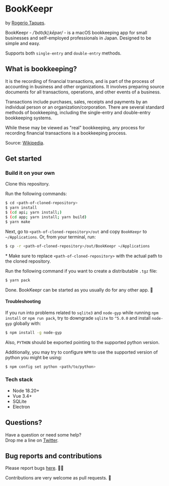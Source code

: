 # BookKeepr

by [Rogerio Taques](https://x.com/rogeriotaques).

BookKeepr - _/ˈbo͝o(k)ˌkēpər/_ - is a macOS bookkeeping app for small businesses and self-employed professionals in Japan. Designed to be simple and easy.

Supports both `single-entry` and `double-entry` methods.

## What is bookkeeping?

It is the recording of financial transactions, and is part of the process of accounting in business and other organizations. It involves preparing source documents for all transactions, operations, and other events of a business.

Transactions include purchases, sales, receipts and payments by an individual person or an organization/corporation. There are several standard methods of bookkeeping, including the single-entry and double-entry bookkeeping systems.

While these may be viewed as "real" bookkeeping, any process for recording financial transactions is a bookkeeping process.

Source: [Wikipedia](https://en.wikipedia.org/wiki/Bookkeeping).

## Get started

### Build it on your own

Clone this repository.

Run the following commands:

```sh
$ cd <path-of-cloned-repository>
$ yarn install
$ (cd api; yarn install;)
$ (cd app; yarn install; yarn build)
$ yarn make
```

Next, go to `<path-of-cloned-repository>/out` and copy `BookKeepr` to `~/Applications`. Or, from your terminal, run:

```sh
$ cp -r <path-of-cloned-repository>/out/BookKeepr ~/Applications
```

\* Make sure to replace `<path-of-cloned-repository>` with the actual path to the cloned repository.

Run the following command if you want to create a distributable `.tgz` file:

```sh
$ yarn pack
```

Done. BookKeepr can be started as you usually do for any other app. 🤘

#### Troubleshooting

If you run into problems related to `sqlite3` and `node-gyp` while running `npm install` or `npm run pack`, try to downgrade `sqlite` to `^5.0.0` and install `node-gyp` globally with:

```sh
$ npm install -g node-gyp
```

Also, `PYTHON` should be exported pointing to the supported python version.

Additionally, you may try to configure `NPM` to use the supported version of python you might be using:

```sh
$ npm config set python <path/to/python>
```

### Tech stack

- Node 18.20+
- Vue 3.4+
- SQLite
- Electron

## Questions?

Have a question or need some help? <br>
Drop me a line on [Twitter](https://twitter.com/rogeriotaques).

## Bug reports and contributions

Please report bugs [here](https://github.com/rogeriotaques/bookkeepr/issues). 🙇‍♂️

Contributions are very welcome as pull requests. 🙏
